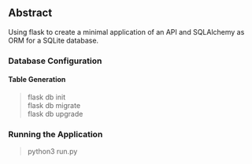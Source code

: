 ## Abstract
Using flask to create a minimal application of an API and SQLAlchemy as ORM for a SQLite database. 

### Database Configuration
#### Table Generation
> flask db init</br>
> flask db migrate</br>
> flask db upgrade</br>

### Running the Application
> python3 run.py </br>
